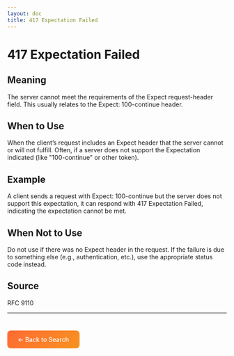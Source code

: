 ```yaml
---
layout: doc
title: 417 Expectation Failed
---
```


# 417 Expectation Failed

## Meaning

The server cannot meet the requirements of the Expect request-header field. This usually relates to the Expect: 100-continue header.

## When to Use

When the client’s request includes an Expect header that the server cannot or will not fulfill. Often, if a server does not support the Expectation indicated (like "100-continue" or other token).

## Example

A client sends a request with Expect: 100-continue but the server does not support this expectation, it can respond with 417 Expectation Failed, indicating the expectation cannot be met.

## When Not to Use

Do not use if there was no Expect header in the request. If the failure is due to something else (e.g., authentication, etc.), use the appropriate status code instead.

## Source

RFC 9110

---

<div style="margin-top: 40px;">
  <a href="/" style="display: inline-block; padding: 12px 24px; background: linear-gradient(135deg, #ff6b35, #f7931e); color: white; text-decoration: none; border-radius: 8px; font-weight: 500;">← Back to Search</a>
</div>
